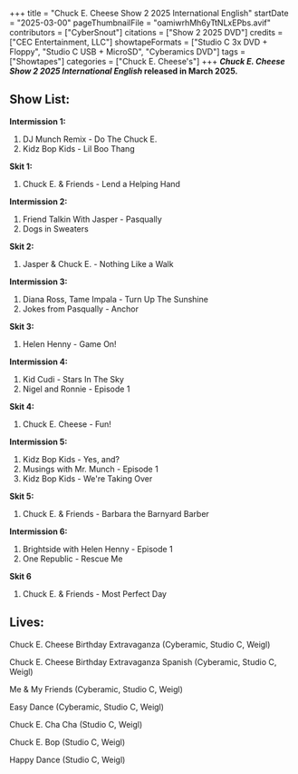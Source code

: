 +++
title = "Chuck E. Cheese Show 2 2025 International English"
startDate = "2025-03-00"
pageThumbnailFile = "oamiwrhMh6yTtNLxEPbs.avif"
contributors = ["CyberSnout"]
citations = ["Show 2 2025 DVD"]
credits = ["CEC Entertainment, LLC"]
showtapeFormats = ["Studio C 3x DVD + Floppy", "Studio C USB + MicroSD", "Cyberamics DVD"]
tags = ["Showtapes"]
categories = ["Chuck E. Cheese's"]
+++
***Chuck E. Cheese Show 2 2025 International English* released in March 2025.**

## 

## Show List:

**Intermission 1:**

1.  DJ Munch Remix - Do The Chuck E.
2.  Kidz Bop Kids - Lil Boo Thang

**Skit 1:**

1.  Chuck E. & Friends - Lend a Helping Hand

**Intermission 2:**

1.  Friend Talkin With Jasper - Pasqually
2.  Dogs in Sweaters

**Skit 2:**

1.  Jasper & Chuck E. - Nothing Like a Walk

**Intermission 3:**

1.  Diana Ross, Tame Impala - Turn Up The Sunshine
2.  Jokes from Pasqually - Anchor

**Skit 3:**

1.  Helen Henny - Game On!

**Intermission 4:**

1.  Kid Cudi - Stars In The Sky
2.  Nigel and Ronnie - Episode 1

**Skit 4:**

1.  Chuck E. Cheese - Fun!

**Intermission 5:**

1.  Kidz Bop Kids - Yes, and?
2.  Musings with Mr. Munch - Episode 1
3.  Kidz Bop Kids - We're Taking Over

**Skit 5:**

1.  Chuck E. & Friends - Barbara the Barnyard Barber

**Intermission 6:**

1.  Brightside with Helen Henny - Episode 1
2.  One Republic - Rescue Me

**Skit 6**

1.  Chuck E. & Friends - Most Perfect Day

## Lives:

Chuck E. Cheese Birthday Extravaganza (Cyberamic, Studio C, Weigl)

Chuck E. Cheese Birthday Extravaganza Spanish (Cyberamic, Studio C, Weigl)

Me & My Friends (Cyberamic, Studio C, Weigl)

Easy Dance (Cyberamic, Studio C, Weigl)

Chuck E. Cha Cha (Studio C, Weigl)

Chuck E. Bop (Studio C, Weigl)

Happy Dance (Studio C, Weigl)
